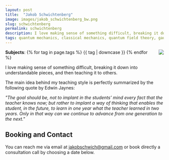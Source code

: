 ```yaml
---
layout: post
title:  "Jakob Schwichtenberg"
image: images/jakob_schwichtenberg_bw.png
slug: schwichtenberg
permalink: schwichtenberg
description: I love making sense of something difficult, breaking it down into understandable pieces, and then teaching it to others.
tags: quantum mechanics, classical mechanics, quantum field theory, gauge theories
---
```



<div style="float: right;margin-left:20px;max-width:400px;">
<img src="{{ page.image }}"  >
</div>

**Subjects**: {% for tag in page.tags %} {{ tag | downcase }}	{% endfor %}


I love making sense of something difficult, breaking it down into understandable pieces, and then teaching it to others.

The main idea behind my teaching style is perfectly summarized by the following quote by Edwin Jaynes:

*"The goal should be, not to implant in the students’ mind every fact that the teacher knows now; but rather to implant a way of thinking that enables the student, in the future, to learn in one year what the teacher learned in two years. Only in that way can we continue to advance from one generation to the next."*


## Booking and Contact

You can reach me via email at [jakobschwich@gmail.com](mailto:jakobschwich@gmail.com) or book directly a consultation call by choosing a date below.

<br>

<!-- Calendly inline widget begin -->
<div class="calendly-inline-widget" data-url="https://calendly.com/jakobschwichtenberg?background_color=fffff8&primary_color=4d5055" style="min-width:320px;height:630px;"></div>
<script type="text/javascript" src="https://assets.calendly.com/assets/external/widget.js"></script>
<!-- Calendly inline widget end -->
